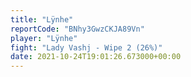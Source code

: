 ```yaml
---
title: "Lÿnhe"
reportCode: "BNhy3GwzCKJA89Vn"
player: "Lÿnhe"
fight: "Lady Vashj - Wipe 2 (26%)"
date: 2021-10-24T19:01:26.673000+00:00
---
```

